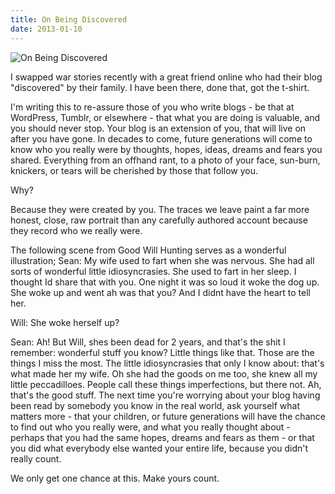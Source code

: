 ```yaml
---
title: On Being Discovered
date: 2013-01-10
---
```


![On Being Discovered](https://source.unsplash.com/9ZQzrLWV52M/1600x900)

I swapped war stories recently with a great friend online who had their blog "discovered" by their family. I have been there, done that, got the t-shirt.

I'm writing this to re-assure those of you who write blogs - be that at WordPress, Tumblr, or elsewhere - that what you are doing is valuable, and you should never stop. Your blog is an extension of you, that will live on after you have gone. In decades to come, future generations will come to know who you  really were by thoughts, hopes, ideas, dreams and fears you shared. Everything from an offhand rant, to a photo of your face, sun-burn, knickers, or tears will be cherished by those that follow you.

Why?

Because they were created by you. The traces we leave paint a far more honest, close, raw portrait than any carefully authored account because they record who we really were.

The following scene from Good Will Hunting serves as a wonderful illustration; Sean: My wife used to fart when she was nervous. She had all sorts of wonderful little idiosyncrasies. She used to fart in her sleep. I thought Id share that with you. One night it was so loud it woke the dog up. She woke up and went ah was that you? And I didnt have the heart to tell her.

Will: She woke herself up?

Sean: Ah! But Will, shes been dead for 2 years, and that's the shit I remember: wonderful stuff you know? Little things like that. Those are the things I miss the most. The little idiosyncrasies that only I know about: that's what made her my wife. Oh she had the goods on me too, she knew all my little peccadilloes. People call these things imperfections, but there not. Ah, that's the good stuff. The next time you're worrying about your blog having been read by somebody you know in the real world, ask yourself what matters more - that your children, or future generations will have the chance to find out who you really were, and what you really thought about - perhaps that you had the same hopes, dreams and fears as them - or that you did what everybody else wanted your entire life, because you didn't really count.

We only get one chance at this. Make yours count.